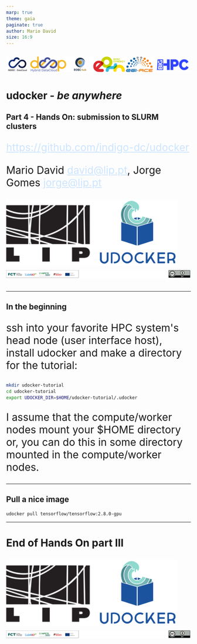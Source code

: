 ```yaml
---
marp: true
theme: gaia
paginate: true
author: Mario David
size: 16:9
---
```


<style>
    section{
        background: #29303B;
        color: white;
    }
    a:link {
        color: #CCE5FF;
        background-color: transparent;
        text-decoration: underline;
    }
    a:visited {
        color: #CCE5FF;
        background-color: transparent;
        text-decoration: underline;
    }
    ul {
        font-size: 28px;
    }
    p {
        font-size: 28px;
    }
    table {
        font-size: 22px;
    }

</style>

<!-- _class: lead -->

![width:1000px](imgs/udocker-project-logos.png)

# udocker - *be anywhere*

## Part 4 - Hands On: submission to SLURM clusters

<https://github.com/indigo-dc/udocker>

Mario David <david@lip.pt>, Jorge Gomes <jorge@lip.pt>

![width:150px](imgs/lip-udocker-logos.png)
![width:1200px](imgs/funding-by-log.png)

---

## In the beginning

ssh into your favorite HPC system's head node (user interface host), install udocker and make a directory for the tutorial:

```bash
mkdir udocker-tutorial
cd udocker-tutorial
export UDOCKER_DIR=$HOME/udocker-tutorial/.udocker
```

I assume that the compute/worker nodes mount your $HOME directory or, you can do this in some directory mounted in the compute/worker nodes.

---

## Pull a nice image

```bash
udocker pull tensorflow/tensorflow:2.8.0-gpu
```

---

<!-- _class: lead -->

# End of Hands On part III

![width:200px](imgs/lip-udocker-logos.png)
![width:1200px](imgs/funding-by-log.png)
